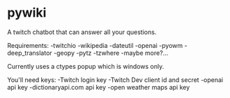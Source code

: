 # pywiki
A twitch chatbot that can answer all your questions.

Requirements:
-twitchio
-wikipedia
-dateutil
-openai
-pyowm
-deep_translator
-geopy
-pytz
-tzwhere
-maybe more?...
  
Currently uses a ctypes popup which is windows only.

You'll need keys:
-Twitch login key
-Twitch Dev client id and secret
-openai api key
-dictionaryapi.com api key
-open weather maps api key
